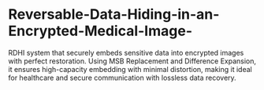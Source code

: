 # Reversable-Data-Hiding-in-an-Encrypted-Medical-Image-
RDHI system that securely embeds sensitive data into encrypted images with perfect restoration. Using MSB Replacement and Difference Expansion, it ensures high-capacity embedding with minimal distortion, making it ideal for healthcare and secure communication with lossless data recovery.
